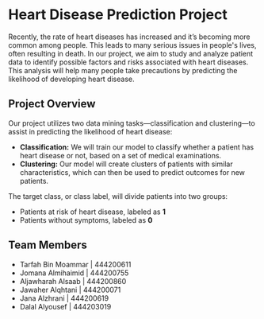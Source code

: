 
<h1>Heart Disease Prediction Project</h1>

<p>Recently, the rate of heart diseases has increased and it’s becoming more common among people. This leads to many serious issues in people's lives, often resulting in death. In our project, we aim to study and analyze patient data to identify possible factors and risks associated with heart diseases. This analysis will help many people take precautions by predicting the likelihood of developing heart disease.</p>

<h2>Project Overview</h2>
<p>Our project utilizes two data mining tasks—classification and clustering—to assist in predicting the likelihood of heart disease:</p>

<ul>
  <li><strong>Classification:</strong> We will train our model to classify whether a patient has heart disease or not, based on a set of medical examinations.</li>
  <li><strong>Clustering:</strong> Our model will create clusters of patients with similar characteristics, which can then be used to predict outcomes for new patients.</li>
</ul>

<p>The target class, or class label, will divide patients into two groups:</p>
<ul>
  <li>Patients at risk of heart disease, labeled as <strong>1</strong></li>
  <li>Patients without symptoms, labeled as <strong>0</strong></li>
</ul>

<h2>Team Members</h2>
<ul>
  <li>Tarfah Bin Moammar | 444200611</li>
  <li>Jomana Almihaimid | 444200755</li>
  <li>Aljawharah Alsaab | 444200860</li>
  <li>Jawaher Alqhtani | 444200071</li>
  <li>Jana Alzhrani | 444200619</li>
  <li>Dalal Alyousef | 444203019</li>
</ul>


